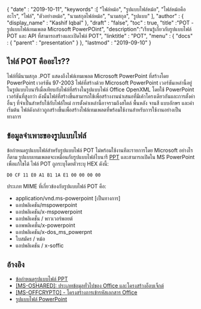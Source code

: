 {
  "date" : "2019-10-11",
  "keywords" :[ "ไฟล์หม้อ", "รูปแบบไฟล์หม้อ", "ไฟล์หม้อคืออะไร", "ไฟล์", "ตัวอย่างหม้อ", "นามสกุลไฟล์หม้อ", "นามสกุล", "รูปแบบ" ],
  "author" : {
    "display_name" : "Kashif Iqbal"
},
  "draft" : "false",
  "toc" : true,
  "title" :"POT - รูปแบบไฟล์เทมเพลต Microsoft PowerPOint",
  "description":"เรียนรู้เกี่ยวกับรูปแบบไฟล์ POT และ API ที่สามารถสร้างและเปิดไฟล์ POT",
  "linktitle" : "POT",
  "menu" : {
    "docs" : {
      "parent" : "presentation"
}
},
  "lastmod" : "2019-09-10"
}

## ไฟล์ POT คืออะไร??

ไฟล์ที่มีนามสกุล .POT แสดงถึงไฟล์เทมเพลต Microsoft PowerPoint ที่สร้างโดย PowerPoint เวอร์ชัน 97-2003 ไฟล์ที่สร้างด้วย Microsoft PowerPoint เวอร์ชันเหล่านี้อยู่ในรูปแบบไบนารีเมื่อเทียบกับไฟล์ที่สร้างในรูปแบบไฟล์ Office OpenXML โดยใช้ PowerPoint เวอร์ชันที่สูงกว่า ดังนั้นไฟล์ที่สร้างขึ้นสามารถใช้เพื่อสร้างงานนำเสนอที่มีเค้าโครงเดียวกันและการตั้งค่าอื่นๆ ที่จำเป็นสำหรับใช้กับไฟล์ใหม่ การตั้งค่าเหล่านี้อาจรวมถึงสไตล์ พื้นหลัง จานสี แบบอักษร และค่าเริ่มต้น ไฟล์ดังกล่าวถูกสร้างขึ้นเพื่อสร้างไฟล์เทมเพลตที่พร้อมใช้งานสำหรับการใช้งานอย่างเป็นทางการ

## ข้อมูลจำเพาะของรูปแบบไฟล์ ##

ข้อกำหนดรูปแบบไฟล์สำหรับรูปแบบไฟล์ POT ไม่พร้อมใช้งานทีละรายการโดย Microsoft อย่างไรก็ตาม รูปแบบเทมเพลตจะเหมือนกับรูปแบบไฟล์ไบนารี [PPT](/th/presentation/ppt/) และสามารถเปิดใน MS PowerPoint เพื่อแก้ไขได้ ไฟล์ POT ถูกระบุโดยตัวระบุ HEX ดังนี้:

```
D0 CF 11 E0 A1 B1 1A E1 00 00 00 00
```

ประเภท MIME ที่เกี่ยวข้องกับรูปแบบไฟล์ POT คือ:

* application/vnd.ms-powerpoint [เป็นทางการ]
* แอปพลิเคชัน/mspowerpoint
* แอปพลิเคชัน/x-mspowerpoint
* แอปพลิเคชั่น / พาวเวอร์พอยต์
* แอพพลิเคชั่น/x-powerpoint
* แอปพลิเคชัน/x-dos_ms_powerpnt
* ใบสมัคร / หม้อ
* แอปพลิเคชัน / x-soffic

## อ้างอิง ##

* [ข้อกำหนดรูปแบบไฟล์ PPT](https://msdn.microsoft.com/en-us/library/office/cc313106(v#office.12).aspx)
* [[MS-OSHARED]: ประเภทข้อมูลทั่วไปของ Office และโครงสร้างอ็อบเจ็กต์](https://msdn.microsoft.com/en-us/library/office/cc313156(v#office.12).aspx)
* [[MS-OFFCRYPTO] - โครงสร้างการเข้ารหัสเอกสาร Office](https://msdn.microsoft.com/en-us/library/office/cc313071(v#office.12).aspx)
* [รูปแบบไฟล์ PowerPoint](https://en.wikipedia.org/wiki/Microsoft_PowerPoint#File_formats)

